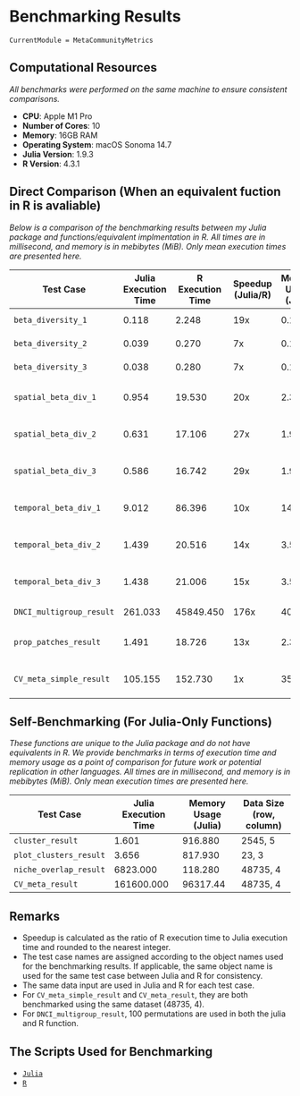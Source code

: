# Benchmarking Results
```@meta
CurrentModule = MetaCommunityMetrics
```
## Computational Resources
*All benchmarks were performed on the same machine to ensure consistent comparisons.*
- **CPU**: Apple M1 Pro
- **Number of Cores**: 10
- **Memory**: 16GB RAM
- **Operating System**: macOS Sonoma 14.7
- **Julia Version**: 1.9.3
- **R Version**: 4.3.1

## Direct Comparison (When an equivalent fuction in R is avaliable)
*Below is a comparison of the benchmarking results between my Julia package and functions/equivalent implmentation in R. All times are in millisecond, and memory is in mebibytes (MiB). Only mean execution times are presented here.*

| Test Case                | Julia Execution Time | R Execution Time  | Speedup (Julia/R) | Memory Usage (Julia) | Memory Usage (R) | R Function and Package used              | 
|--------------------------|----------------------|-------------------|-------------------|----------------------|------------------|------------------------------------------|
| `beta_diversity_1`       | 0.118                | 2.248             | 19x               | 0.132                | 0.057            | `beta.div.comp` from `adespatial`        |
| `beta_diversity_2`       | 0.039                | 0.270             | 7x                | 0.133                | 0.125            | `beta.div.comp` from `adespatial`        |
| `beta_diversity_3`       | 0.038                | 0.280             | 7x                | 0.133                | 0.125            | `beta.div.comp` from `adespatial`        |
| `spatial_beta_div_1`     | 0.954                | 19.530            | 20x               | 2.300                | 3.451            | implementation from Guzman et al. (2022) |
| `spatial_beta_div_2`     | 0.631                | 17.106            | 27x               | 1.900                | 3.009            | implementation from Guzman et al. (2022) | 
| `spatial_beta_div_3`     | 0.586                | 16.742            | 29x               | 1.900                | 3.009            | implementation from Guzman et al. (2022) | 
| `temporal_beta_div_1`    | 9.012                | 86.396            | 10x               | 14.760               | 17.342           | implementation from Guzman et al. (2022) | 
| `temporal_beta_div_2`    | 1.439                | 20.516            | 14x               | 3.540                | 5.630            | implementation from Guzman et al. (2022) | 
| `temporal_beta_div_3`    | 1.438                | 21.006            | 15x               | 3.540                | 5.630            | implementation from Guzman et al. (2022) | 
| `DNCI_multigroup_result` | 261.033              | 45849.450         | 176x              | 407.07               | 10630.390        | `DNCI_multigroup` from `DNCImper`        |       
| `prop_patches_result`    | 1.491                | 18.726            | 13x               | 2.320                | 2.412            | implementation from Guzman et al. (2022) |
| `CV_meta_simple_result`  | 105.155              | 152.730           | 1x                | 35.41                | 55.435           | implementation from Wang et al. (2019)   |

## Self-Benchmarking (For Julia-Only Functions)
*These functions are unique to the Julia package and do not have equivalents in R. We provide benchmarks in terms of execution time and memory usage as a point of comparison for future work or potential replication in other languages. All times are in millisecond, and memory is in mebibytes (MiB). Only mean execution times are presented here.*

| Test Case              | Julia Execution Time | Memory Usage (Julia) | Data Size (row, column)|
|------------------------|----------------------|----------------------|------------------------|
| `cluster_result`       | 1.601                | 916.880              | 2545, 5                |
| `plot_clusters_result` | 3.656                | 817.930              | 23, 3                  |
| `niche_overlap_result` | 6823.000             | 118.280              | 48735, 4               |
| `CV_meta_result`       | 161600.000           | 96317.44             | 48735, 4               |

## Remarks
- Speedup is calculated as the ratio of R execution time to Julia execution time and rounded to the nearest integer. 
- The test case names are assigned according to the object names used for the benchmarking results. If applicable, the same object name is used for the same test case between Julia and R for consistency.
- The same data input are used in Julia and R for each test case.
- For `CV_meta_simple_result` and `CV_meta_result`, they are both benchmarked using the same dataset (48735, 4).
- For `DNCI_multigroup_result`, 100 permutations are used in both the julia and R function.

## The Scripts Used for Benchmarking
- [`Julia`](https://github.com/cralibe/MetaCommunityMetrics.jl/blob/main/benchmarks/benchmark_julia.jl)
- [`R`](https://github.com/cralibe/MetaCommunityMetrics.jl/blob/main/benchmarks/benchmark_r/benchmark_r.R)
